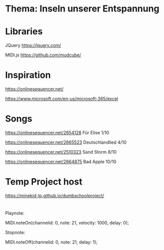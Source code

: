 # Thema: Inseln unserer Entspannung

# Libraries

JQuery https://jquery.com/

MIDI.js https://github.com/mudcube/

# Inspiration

https://onlinesequencer.net/

https://www.microsoft.com/en-us/microsoft-365/excel

# Songs

https://onlinesequencer.net/2654128 Für Elise 1/10

https://onlinesequencer.net/2665523 Deutschlandlied 4/10

https://onlinesequencer.net/2510323 Sand Storm 8/10

https://onlinesequencer.net/2664875 Bad Apple 10/10

# Temp Project host

https://minekid-lp.github.io/dumbschoolproject/

#

Playnote:

MIDI.noteOn(channelid: 0, note: 21, velocity: 1000, delay: 0);

Stopnote:

MIDI.noteOff(channelid: 0, note: 21, delay: 1);
